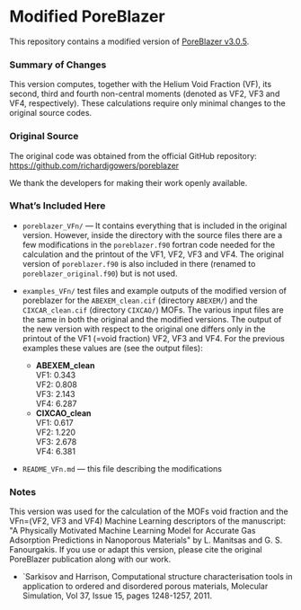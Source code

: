 # Modified PoreBlazer

This repository contains a modified version of [PoreBlazer v3.0.5]("https://github.com/richardjgowers/poreblazer").

### Summary of Changes

This version computes, together with the Helium Void Fraction (VF), its second,
third and fourth non-central moments (denoted as VF2, VF3 and VF4,
respectively). These calculations require only minimal changes to the original
source codes.

### Original Source

The original code was obtained from the official GitHub repository:  
https://github.com/richardjgowers/poreblazer

We thank the developers for making their work openly available.

### What’s Included Here

- `poreblazer_VFn/` — It contains everything that is included in the original
version. However, inside the directory with the source files there are a few
modifications in the `poreblazer.f90` fortran code needed for the calculation
and the printout of the VF1, VF2, VF3 and VF4. The original version of 
`poreblazer.f90` is also included in there (renamed to
`poreblazer_original.f90`) but is not used.

- `examples_VFn/` test files and example outputs of the modified version of
poreblazer for the `ABEXEM_clean.cif` (directory `ABEXEM/`) and the
`CIXCAR_clean.cif` (directory `CIXCAO/`) MOFs. The various input files are the
same in both the original and the modified versions. The output of the new version with respect to the
original one differs only in the printout of the VF1 (=void fraction) VF2, VF3
and VF4. For the previous examples these values are (see the output files):

  - **ABEXEM_clean**  
    VF1: 0.343  
    VF2: 0.808  
    VF3: 2.143  
    VF4: 6.287
  - **CIXCAO_clean**  
    VF1: 0.617  
    VF2: 1.220  
    VF3: 2.678  
    VF4: 6.381

- `README_VFn.md` — this file describing the modifications

### Notes

This version was used for the calculation of the MOFs void fraction and the
VFn=(VF2, VF3 and VF4) Machine Learning descriptors of the manuscript: "A
Physically Motivated Machine Learning Model for Accurate Gas Adsorption
Predictions in Nanoporous Materials" by L. Manitsas and G. S.  Fanourgakis.  If
you use or adapt this version, please cite the original PoreBlazer publication
along with our work.

- `Sarkisov and Harrison, Computational structure characterisation tools in 
application to ordered and disordered porous materials, Molecular 
Simulation, Vol 37, Issue 15, pages 1248-1257, 2011.
